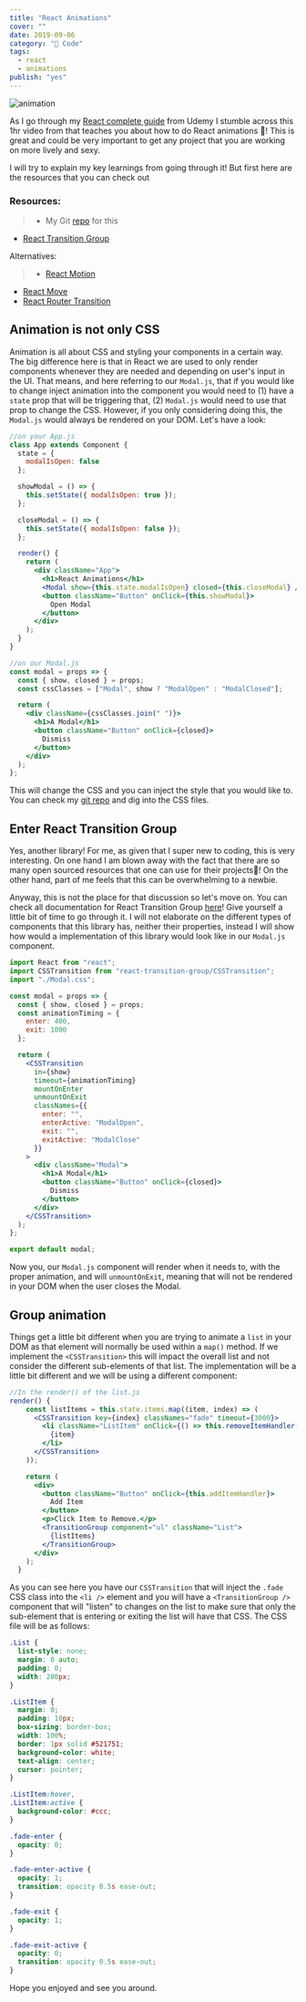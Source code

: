 ```yaml
---
title: "React Animations"
cover: ""
date: 2019-09-06
category: "🔮 Code"
tags:
  - react
  - animations
publish: "yes"
---
```


![animation](https://github.com/tiagofsanchez/ReactAnimation/blob/master/images/chrome-capture.gif?raw=true)

As I go through my [React complete guide](https://www.udemy.com/react-the-complete-guide-incl-redux/) from Udemy I stumble across this 1hr video from that teaches you about how to do React animations 💨! This is great and could be very important to get any project that you are working on more lively and sexy.

I will try to explain my key learnings from going through it! But first here are the resources that you can check out

### Resources:

> - My Git [repo](https://github.com/tiagofsanchez/ReactAnimation) for this

- [React Transition Group](https://github.com/reactjs/react-transition-group)

Alternatives:

> - [React Motion](https://github.com/chenglou/react-motion)

- [React Move](https://react-move.js.org/#/)
- [React Router Transition](https://github.com/maisano/react-router-transition)

## Animation is not only CSS

Animation is all about CSS and styling your components in a certain way. The big difference here is that in React we are used to only render components whenever they are needed and depending on user's input in the UI. That means, and here referring to our `Modal.js`, that if you would like to change inject animation into the component you would need to (1) have a `state` prop that will be triggering that, (2) `Modal.js` would need to use that prop to change the CSS. However, if you only considering doing this, the `Modal.js` would always be rendered on your DOM. Let's have a look:

```jsx
//on your App.js
class App extends Component {
  state = {
    modalIsOpen: false
  };

  showModal = () => {
    this.setState({ modalIsOpen: true });
  };

  closeModal = () => {
    this.setState({ modalIsOpen: false });
  };

  render() {
    return (
      <div className="App">
        <h1>React Animations</h1>
        <Modal show={this.state.modalIsOpen} closed={this.closeModal} />
        <button className="Button" onClick={this.showModal}>
          Open Modal
        </button>
      </div>
    );
  }
}

//on our Modal.js
const modal = props => {
  const { show, closed } = props;
  const cssClasses = ["Modal", show ? "ModalOpen" : "ModalClosed"];

  return (
    <div className={cssClasses.join(" ")}>
      <h1>A Modal</h1>
      <button className="Button" onClick={closed}>
        Dismiss
      </button>
    </div>
  );
};
```

This will change the CSS and you can inject the style that you would like to. You can check my [git repo](https://github.com/tiagofsanchez/ReactAnimation) and dig into the CSS files.

## Enter React Transition Group

Yes, another library! For me, as given that I super new to coding, this is very interesting. On one hand I am blown away with the fact that there are so many open sourced resources that one can use for their projects🙏! On the other hand, part of me feels that this can be overwhelming to a newbie.

Anyway, this is not the place for that discussion so let's move on. You can check all documentation for React Transition Group [here](https://reactcommunity.org/react-transition-group/)! Give yourself a little bit of time to go through it. I will not elaborate on the different types of components that this library has, neither their properties, instead I will show how would a implementation of this library would look like in our `Modal.js` component.

```jsx
import React from "react";
import CSSTransition from "react-transition-group/CSSTransition";
import "./Modal.css";

const modal = props => {
  const { show, closed } = props;
  const animationTiming = {
    enter: 400,
    exit: 1000
  };

  return (
    <CSSTransition
      in={show}
      timeout={animationTiming}
      mountOnEnter
      unmountOnExit
      classNames={{
        enter: "",
        enterActive: "ModalOpen",
        exit: "",
        exitActive: "ModalClose"
      }}
    >
      <div className="Modal">
        <h1>A Modal</h1>
        <button className="Button" onClick={closed}>
          Dismiss
        </button>
      </div>
    </CSSTransition>
  );
};

export default modal;
```

Now you, our `Modal.js` component will render when it needs to, with the proper animation, and will `unmountOnExit`, meaning that will not be rendered in your DOM when the user closes the Modal.

## Group animation

Things get a little bit different when you are trying to animate a `list` in your DOM as that element will normally be used within a `map()` method. If we implement the `<CSSTransition>` this will impact the overall list and not consider the different sub-elements of that list. The implementation will be a little bit different and we will be using a different component:

```jsx
//In the render() of the list.js
render() {
    const listItems = this.state.items.map((item, index) => (
      <CSSTransition key={index} classNames="fade" timeout={3000}>
        <li className="ListItem" onClick={() => this.removeItemHandler(item)}>
          {item}
        </li>
      </CSSTransition>
    ));

    return (
      <div>
        <button className="Button" onClick={this.addItemHandler}>
          Add Item
        </button>
        <p>Click Item to Remove.</p>
        <TransitionGroup component="ul" className="List">
          {listItems}
        </TransitionGroup>
      </div>
    );
  }

```

As you can see here you have our `CSSTransition` that will inject the `.fade` CSS class into the `<li />` element and you will have a `<TransitionGroup />` component that will "listen" to changes on the list to make sure that only the sub-element that is entering or exiting the list will have that CSS. The CSS file will be as follows:

```css
.List {
  list-style: none;
  margin: 0 auto;
  padding: 0;
  width: 280px;
}

.ListItem {
  margin: 0;
  padding: 10px;
  box-sizing: border-box;
  width: 100%;
  border: 1px solid #521751;
  background-color: white;
  text-align: center;
  cursor: pointer;
}

.ListItem:hover,
.ListItem:active {
  background-color: #ccc;
}

.fade-enter {
  opacity: 0;
}

.fade-enter-active {
  opacity: 1;
  transition: opacity 0.5s ease-out;
}

.fade-exit {
  opacity: 1;
}

.fade-exit-active {
  opacity: 0;
  transition: opacity 0.5s ease-out;
}
```

Hope you enjoyed and see you around.
